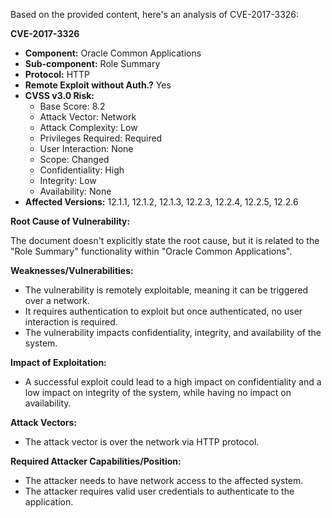 Based on the provided content, here's an analysis of CVE-2017-3326:

**CVE-2017-3326**

*   **Component:** Oracle Common Applications
*   **Sub-component:** Role Summary
*   **Protocol:** HTTP
*   **Remote Exploit without Auth.?** Yes
*   **CVSS v3.0 Risk:**
    *   Base Score: 8.2
    *   Attack Vector: Network
    *   Attack Complexity: Low
    *   Privileges Required: Required
    *   User Interaction: None
    *   Scope: Changed
    *   Confidentiality: High
    *   Integrity: Low
    *   Availability: None
*   **Affected Versions:** 12.1.1, 12.1.2, 12.1.3, 12.2.3, 12.2.4, 12.2.5, 12.2.6

**Root Cause of Vulnerability:**

The document doesn't explicitly state the root cause, but it is related to the "Role Summary" functionality within "Oracle Common Applications".

**Weaknesses/Vulnerabilities:**

*   The vulnerability is remotely exploitable, meaning it can be triggered over a network.
*   It requires authentication to exploit but once authenticated, no user interaction is required.
*   The vulnerability impacts confidentiality, integrity, and availability of the system.

**Impact of Exploitation:**

*   A successful exploit could lead to a high impact on confidentiality and a low impact on integrity of the system, while having no impact on availability.

**Attack Vectors:**

*   The attack vector is over the network via HTTP protocol.

**Required Attacker Capabilities/Position:**

*   The attacker needs to have network access to the affected system.
*   The attacker requires valid user credentials to authenticate to the application.